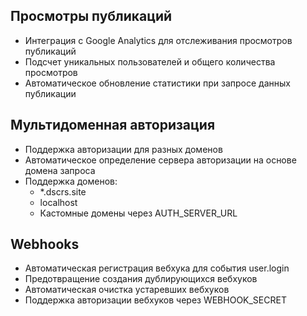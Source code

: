 ## Просмотры публикаций

- Интеграция с Google Analytics для отслеживания просмотров публикаций
- Подсчет уникальных пользователей и общего количества просмотров
- Автоматическое обновление статистики при запросе данных публикации 

## Мультидоменная авторизация

- Поддержка авторизации для разных доменов
- Автоматическое определение сервера авторизации на основе домена запроса
- Поддержка доменов:
  - *.dscrs.site
  - localhost
  - Кастомные домены через AUTH_SERVER_URL

## Webhooks

- Автоматическая регистрация вебхука для события user.login
- Предотвращение создания дублирующихся вебхуков
- Автоматическая очистка устаревших вебхуков
- Поддержка авторизации вебхуков через WEBHOOK_SECRET